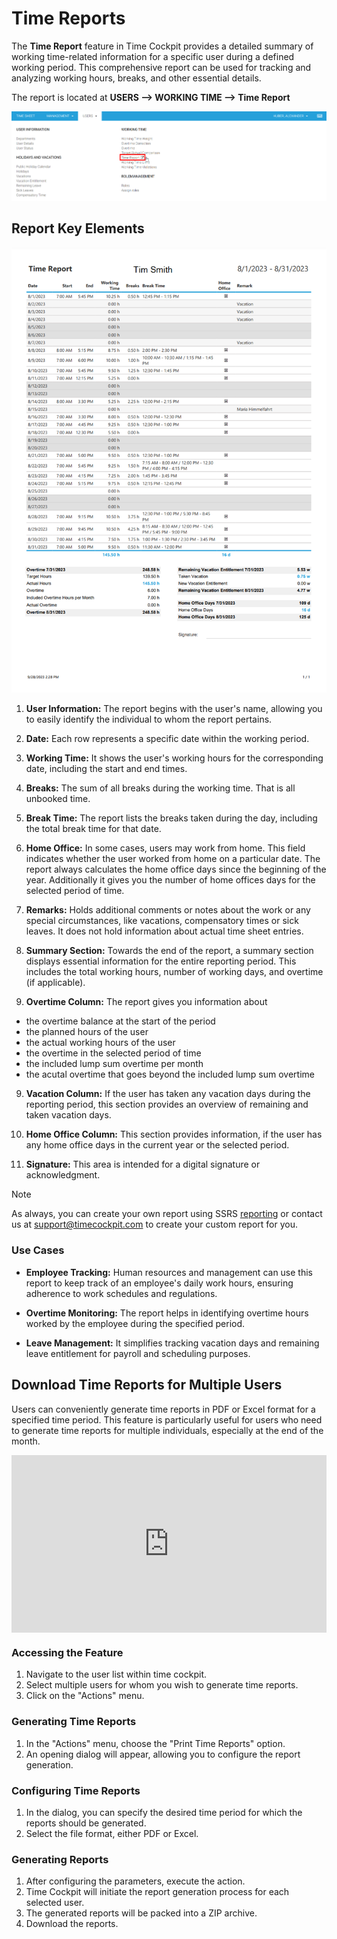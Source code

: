# Time Reports

The **Time Report** feature in Time Cockpit provides a detailed summary of working time-related information for a specific user during a defined working period. This comprehensive report can be used for tracking and analyzing working hours, breaks, and other essential details.

The report is located at **USERS --> WORKING TIME --> Time Report**

![Time Report Menu](images/time-report-menu.png "Time Report Menu")

## Report Key Elements

![Time Report](images/time-report.png "Time Report")

1. **User Information:** The report begins with the user's name, allowing you to easily identify the individual to whom the report pertains.

2. **Date:** Each row represents a specific date within the working period.

3. **Working Time:** It shows the user's working hours for the corresponding date, including the start and end times.

4. **Breaks:** The sum of all breaks during the working time. That is all unbooked time.

4. **Break Time:** The report lists the breaks taken during the day, including the total break time for that date.

5. **Home Office:** In some cases, users may work from home. This field indicates whether the user worked from home on a particular date. The report always calculates the home office days since the beginning of the year. Additionally it gives you the number of home offices days for the selected period of time.

6. **Remarks:** Holds additional comments or notes about the work or any special circumstances, like vacations, compensatory times or sick leaves. It does not hold information about actual time sheet entries.

7. **Summary Section:** Towards the end of the report, a summary section displays essential information for the entire reporting period. This includes the total working hours, number of working days, and overtime (if applicable).

8. **Overtime Column:** The report gives you information about 
* the overtime balance at the start of the period
* the planned hours of the user
* the actual working hours of the user
* the overtime in the selected period of time
* the included lump sum overtime per month
* the acutal overtime that goes beyond the included lump sum overtime

9. **Vacation Column:** If the user has taken any vacation days during the reporting period, this section provides an overview of remaining and taken vacation days.

9. **Home Office Column:** This section provides information, if the user has any home office days in the current year or the selected period.

10. **Signature:** This area is intended for a digital signature or acknowledgment.

> [!NOTE]
As always, you can create your own report using SSRS [reporting](~/doc/reporting/custom-reports.md) or contact us at support@timecockpit.com to create your custom report for you.

### Use Cases

- **Employee Tracking:** Human resources and management can use this report to keep track of an employee's daily work hours, ensuring adherence to work schedules and regulations.

- **Overtime Monitoring:** The report helps in identifying overtime hours worked by the employee during the specified period.

- **Leave Management:** It simplifies tracking vacation days and remaining leave entitlement for payroll and scheduling purposes.

## Download Time Reports for Multiple Users

Users can conveniently generate time reports in PDF or Excel format for a specified time period. This feature is particularly useful for users who need to generate time reports for multiple individuals, especially at the end of the month.

<div style="padding:56.25% 0 0 0;position:relative;"><iframe src="https://player.vimeo.com/video/869442493?badge=0&amp;autopause=0&amp;player_id=0&amp;app_id=58479" frameborder="0" allow="autoplay; fullscreen; picture-in-picture" style="position:absolute;top:0;left:0;width:100%;height:100%;" title="print-time-reports"></iframe></div><script src="https://player.vimeo.com/api/player.js"></script>

### Accessing the Feature
1. Navigate to the user list within time cockpit.
2. Select multiple users for whom you wish to generate time reports.
3. Click on the "Actions" menu.

### Generating Time Reports
1. In the "Actions" menu, choose the "Print Time Reports" option.
2. An opening dialog will appear, allowing you to configure the report generation.

### Configuring Time Reports
1. In the dialog, you can specify the desired time period for which the reports should be generated.
2. Select the file format, either PDF or Excel.

### Generating Reports
1. After configuring the parameters, execute the action.
2. Time Cockpit will initiate the report generation process for each selected user.
3. The generated reports will be packed into a ZIP archive.
4. Download the reports.
